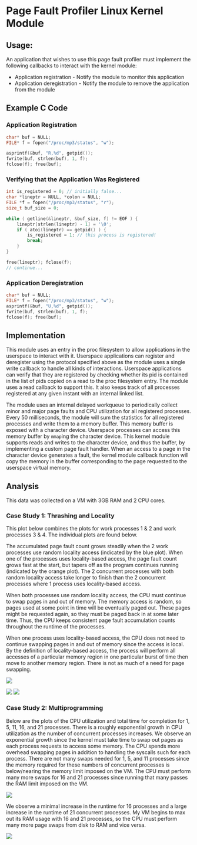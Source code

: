 # Page Fault Profiler Linux Kernel Module

## Usage:

An application that wishes to use this page fault profiler must implement the
following callbacks to interact with the kernel module: 
* Application registration - Notify the module to monitor this application
* Application deregistration - Notify the module to remove the application from the module

## Example C Code

### Application Registration

```C++
char* buf = NULL;
FILE* f = fopen("/proc/mp3/status", "w");

asprintf(&buf, "R,%d", getpid());
fwrite(buf, strlen(buf), 1, f);
fclose(f); free(buf);
```

### Verifying that the Application Was Registered
```C++
int is_registered = 0; // initially false...
char *lineptr = NULL, *colon = NULL;
FILE *f = fopen("/proc/mp3/status", "r");
size_t buf_size = 0;

while ( getline(&lineptr, &buf_size, f) != EOF ) {
    lineptr[strlen(lineptr) - 1] = '\0';
    if ( atoi(lineptr) == getpid() ) {
        is_registered = 1; // this process is registered!
        break;
    }
}

free(lineptr); fclose(f);
// continue...
```

### Application Deregistration

```C++
char* buf = NULL;
FILE* f = fopen("/proc/mp3/status", "w");
asprintf(&buf, "U,%d", getpid());
fwrite(buf, strlen(buf), 1, f);
fclose(f); free(buf);
```

## Implementation

This module uses an entry in the proc filesystem to allow applications in the userspace to interact with it. Userspace applications can register and deregister using the protocol specified above as the module uses a single write callback to handle all kinds of interactions. Userspace applications can verify that they are registered by checking whether its pid is contained in the list of pids copied on a read to the proc filesystem entry. The module uses a read callback to support this. It also keeps track of all processes registered at any given instant with an internal linked list.

The module uses an internal delayed workqueue to periodically collect minor and major page faults and CPU utilization for all registered processes. Every 50 milliseconds, the module will sum the statistics for all registered processes and write them to a memory buffer. This memory buffer is exposed with a character device. Userspace processes can access this memory buffer by `mmap`ing the character device. This kernel module supports reads and writes to the character device, and thus the buffer, by implementing a custom page fault handler. When an access to a page in the character device generates a fault, the kernel module callback function will copy the memory in the buffer corresponding to the page requested to the userspace virtual memory. 

## Analysis

This data was collected on a VM with 3GB RAM and 2 CPU cores. 

### Case Study 1: Thrashing and Locality

This plot below combines the plots for work processes 1 & 2 and work processes 3 & 4. The individual plots are found below. 

The accumulated page fault count grows steadily when the 2 work processes use random locality access (indicated by the blue plot). When one of the processes uses locality-based access, the page fault count grows fast at the start, but tapers off as the program continues running (indicated by the orange plot). The 2 concurrent processes with both random locality access take longer to finish than the 2 concurrent processes where 1 process uses locality-based access. 

When both processes use random locality access, the CPU must continue to swap pages in and out of memory. The memory access is random, so pages used at some point in time will be eventually paged out. These pages might be requested again, so they must be paged back in at some later time. Thus, the CPU keeps consistent page fault accumulation counts throughout the runtime of the processes. 

When one process uses locality-based access, the CPU does not need to continue swapping pages in and out of memory since the access is local. By the definition of locality-based access, the process will perform all accesses of a particular memory region in one particular burst of time then move to another memory region. There is not as much of a need for page swapping.

![](extra/case_study_1_work_1_2_3_4.png)

![](case_study_1_work_1_2.png)
![](case_study_1_work_3_4.png)

### Case Study 2: Multiprogramming

Below are the plots of the CPU utilization and total time for completion for 1, 5, 11, 16, and 21 processes. There is a roughly exponential growth in CPU utilization as the number of concurrent processes increases. We observe an exponential growth since the kernel must take time to swap out pages as each process requests to access some memory. The CPU spends more overhead swapping pages in addition to handling the syscalls such for each process. There are not many swaps needed for 1, 5, and 11 processes since the memory required for these numbers of concurrent processes is below/nearing the memory limit imposed on the VM. The CPU must perform many more swaps for 16 and 21 processes since running that many passes the RAM limit imposed on the VM. 

![](case_study_2_work_5.png)

We observe a minimal increase in the runtime for 16 processes and a large increase in the runtime of 21 concurrent processes. My VM begins to max out its RAM usage with 16 and 21 processes, so the CPU must perform many more page swaps from disk to RAM and vice versa. 

![](extra/case_study_2_runtime.png)
